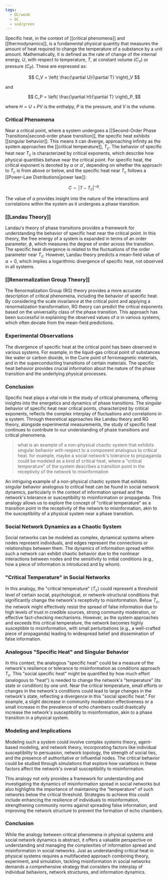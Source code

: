 ```yaml
---
tags:
  - OC/weak
  - OC
  - sod/green
---
```


Specific heat, in the context of [[critical phenomena]] and [[thermodynamics]], is a fundamental physical quantity that measures the amount of heat required to change the temperature of a substance by a unit amount. Mathematically, it is defined as the rate of change of the internal energy, $U$, with respect to temperature, $T$, at constant volume ($C_V$) or pressure ($C_P$). These are expressed as:

$$
C_V = \left( \frac{\partial U}{\partial T} \right)_V
$$

and

$$
C_P = \left( \frac{\partial H}{\partial T} \right)_P,
$$

where $H = U + PV$ is the enthalpy, $P$ is the pressure, and $V$ is the volume.

### Critical Phenomena

Near a critical point, where a system undergoes a [[Second-Order Phase Transitions|second-order phase transition]], the specific heat exhibits [[singular behavior]]. This means it can diverge, approaching infinity as the system approaches the [[critical temperature]], $T_c$. The behavior of specific heat near $T_c$ is characterized by critical exponents, which describe how physical quantities behave near the critical point. For specific heat, the critical exponent is denoted by $\alpha$ or $\alpha'$, depending on whether the approach to $T_c$ is from above or below, and the specific heat near $T_c$ follows a [[Power-Law Distributions|power law]]:

$$
C \sim |T - T_c|^{-\alpha}.
$$

The value of $\alpha$ provides insight into the nature of the interactions and correlations within the system as it undergoes a phase transition.

### [[Landau Theory]]

Landau's theory of phase transitions provides a framework for understanding the behavior of specific heat near the critical point. In this theory, the free energy of a system is expanded in terms of an order parameter, $\phi$, which measures the degree of order across the transition. The specific heat divergence is related to the fluctuations of the order parameter near $T_c$. However, Landau theory predicts a mean-field value of $\alpha = 0$, which implies a logarithmic divergence of specific heat, not observed in all systems.

### [[Renormalization Group Theory]]

The Renormalization Group (RG) theory provides a more accurate description of critical phenomena, including the behavior of specific heat. By considering the scale invariance at the critical point and applying a renormalization transformation, RG theory can predict the critical exponents based on the universality class of the phase transition. This approach has been successful in explaining the observed values of $\alpha$ in various systems, which often deviate from the mean-field predictions.

### Experimental Observations

The divergence of specific heat at the critical point has been observed in various systems. For example, in the liquid-gas critical point of substances like water or carbon dioxide, in the Curie point of ferromagnetic materials, and in the superconducting transitions of certain materials. The specific heat behavior provides crucial information about the nature of the phase transition and the underlying physical processes.

### Conclusion

Specific heat plays a vital role in the study of critical phenomena, offering insights into the energetics and dynamics of phase transitions. The singular behavior of specific heat near critical points, characterized by critical exponents, reflects the complex interplay of fluctuations and correlations in a system. Through theoretical approaches like Landau theory and RG theory, alongside experimental measurements, the study of specific heat continues to contribute to our understanding of phase transitions and critical phenomena.


>what is an example of a non-physical chaotic system that exhibits singular behavior with respect to a component analogous to critical heat. for example, maybe a social network's tolerance to propaganda could be modeled as a kind of critical heat, where a "critical temperature" of the system describes a transition point in the receptivity of the network to misinformation

An intriguing example of a non-physical chaotic system that exhibits singular behavior analogous to critical heat can be found in social network dynamics, particularly in the context of information spread and the network's tolerance or susceptibility to misinformation or propaganda. This analogy allows us to explore the concept of "critical temperature" as a transition point in the receptivity of the network to misinformation, akin to the susceptibility of a physical system near a phase transition.

### Social Network Dynamics as a Chaotic System

Social networks can be modeled as complex, dynamical systems where nodes represent individuals, and edges represent the connections or relationships between them. The dynamics of information spread within such a network can exhibit chaotic behavior due to the nonlinear interactions between nodes and the sensitivity to initial conditions (e.g., how a piece of information is introduced and by whom).

### "Critical Temperature" in Social Networks

In this analogy, the "critical temperature" ($T_c$) could represent a threshold level of certain social, psychological, or network-structural conditions that significantly change the network's receptivity to misinformation. Below $T_c$, the network might effectively resist the spread of false information due to high levels of trust in credible sources, strong community moderation, or effective fact-checking mechanisms. However, as the system approaches and exceeds this critical temperature, the network becomes highly susceptible to misinformation, with small perturbations (e.g., a well-crafted piece of propaganda) leading to widespread belief and dissemination of false information.

### Analogous "Specific Heat" and Singular Behavior

In this context, the analogous "specific heat" could be a measure of the network's resilience or tolerance to misinformation as conditions approach $T_c$. This "social specific heat" might be quantified by how much effort (analogous to "heat") is needed to change the network's "temperature" (its state or condition) by one unit. Near the critical temperature, small efforts or changes in the network's conditions could lead to large changes in the network's state, reflecting a divergence in this "social specific heat." For example, a slight decrease in community moderation effectiveness or a small increase in the prevalence of echo chambers could drastically increase the network's susceptibility to misinformation, akin to a phase transition in a physical system.

### Modeling and Implications

Modeling such a system could involve complex systems theory, agent-based modeling, and network theory, incorporating factors like individual susceptibility to persuasion, network topology, the strength of social ties, and the presence of authoritative or influential nodes. The critical behavior could be studied through simulations that explore how variations in these factors affect the network's overall susceptibility to misinformation.

This analogy not only provides a framework for understanding and investigating the dynamics of misinformation spread in social networks but also highlights the importance of maintaining the "temperature" of such networks below the critical threshold. Strategies to achieve this could include enhancing the resilience of individuals to misinformation, strengthening community norms against spreading false information, and improving the network structure to prevent the formation of echo chambers.

### Conclusion

While the analogy between critical phenomena in physical systems and social network dynamics is abstract, it offers a valuable perspective on understanding and managing the complexities of information spread and misinformation in social networks. Just as understanding critical heat in physical systems requires a multifaceted approach combining theory, experiment, and simulation, tackling misinformation in social networks demands a comprehensive strategy that considers the interplay of individual behaviors, network structures, and information dynamics.